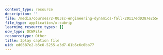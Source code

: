 ```yaml
---
content_type: resource
description: ''
file: /media/courses/2-003sc-engineering-dynamics-fall-2011/ed0387e2b5c05255a3d761b5c6c0bb77_cd8lDtAtJbE.vtt
file_type: application/x-subrip
learning_resource_types: []
ocw_type: OCWFile
resourcetype: Other
title: 3play caption file
uid: ed0387e2-b5c0-5255-a3d7-61b5c6c0bb77
---
```


